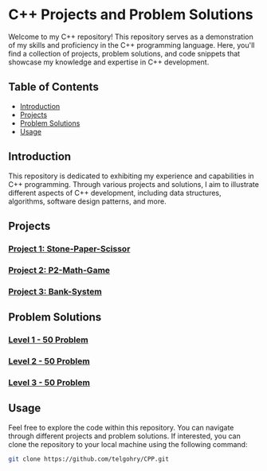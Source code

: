 # C++ Projects and Problem Solutions

Welcome to my C++ repository! This repository serves as a demonstration of my skills and proficiency in the C++ programming language. Here, you'll find a collection of projects, problem solutions, and code snippets that showcase my knowledge and expertise in C++ development.

## Table of Contents

- [Introduction](#introduction)
- [Projects](#projects)
- [Problem Solutions](#problem-solutions)
- [Usage](#usage)

## Introduction

This repository is dedicated to exhibiting my experience and capabilities in C++ programming. Through various projects and solutions, I aim to illustrate different aspects of C++ development, including data structures, algorithms, software design patterns, and more.

## Projects

### [Project 1: Stone-Paper-Scissor](https://github.com/telgohry/CPP/blob/main/Projects/P1-Stone-Paper-Scissor/Stone-Paper-Scissor%20v1.1.cpp)

### [Project 2: P2-Math-Game](https://github.com/telgohry/CPP/blob/main/Projects/P2-Math-Game/Math-Game%20v1.1.cpp)

### [Project 3: Bank-System](https://github.com/telgohry/CPP/blob/main/Projects/P3-Bank%20v1/bank%20v1.2.cpp)

## Problem Solutions

### [Level 1 - 50 Problem](https://github.com/telgohry/CPP/tree/main/Problem-Solving/Level%201)

### [Level 2 - 50 Problem](https://github.com/telgohry/CPP/tree/main/Problem-Solving/Level%202)

### [Level 3 - 50 Problem](https://github.com/telgohry/CPP/tree/main/Problem-Solving/Level%203)

## Usage

Feel free to explore the code within this repository. You can navigate through different projects and problem solutions. If interested, you can clone the repository to your local machine using the following command:

```bash
git clone https://github.com/telgohry/CPP.git
